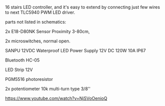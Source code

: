 16 stairs LED controller, and it's easy to extend by connecting just few wires to next TLC5940 PWM LED driver. 

parts not listed in schematics:

2x E18-D80NK Sensor Proximity 3-80cm,

2x microswitches, normal open.

SANPU 12VDC Waterproof LED Power Supply 12V DC 120W 10A IP67

Bluetooth HC-05

LED Strip 12V

PGM5516 photoresistor

2x potentiometer 10k multi-turn type 3/8''


https://www.youtube.com/watch?v=NjSVoOenioQ
